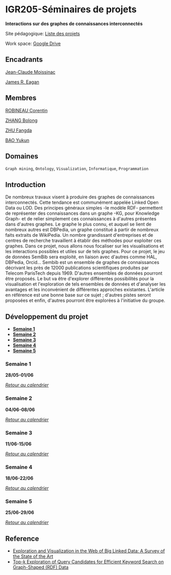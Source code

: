 # IGR205-Séminaires de projets

**Interactions sur des graphes de connaissances interconnectés**

Site pédagogique: [Liste des projets](https://perso.telecom-paristech.fr/jthiery/cours/igr205/igr205.html)

Work space: [Google Drive](https://drive.google.com/open?id=1SBImnKs75XvDbojn9aVy144yBejnYwrB)

## Encadrants

[Jean-Claude Moissinac](https://moissinac.wp.imt.fr/)

[James R. Eagan](https://perso.telecom-paristech.fr/eagan/)

## Membres

[ROBINEAU Corentin]()

[ZHANG Bolong](https://github.com/BolongZHANG)

[ZHU Fangda](https://github.com/zhufangda)

[BAO Yukun](https://github.com/baoyukun)

## Domaines

`Graph mining`, `Ontology`, `Visualization`, `Informatique`, `Programmation`

## Introduction

De nombreux travaux visent à produire des graphes de connaissances interconnectés. Cette tendance est communément appelée Linked Open Data ou LOD. Des principes généraux simples -le modèle RDF- permettent de représenter des connaissances dans un graphe -KG, pour Knowledge Graph- et de relier simplement ces connaissances à d'autres présentes dans d'autres graphes. Le graphe le plus connu, et auquel se lient de nombreux autres est DBPedia, un graphe constitué à partir de nombreux faits extraits de WikiPedia.
Un nombre grandissant d'entreprises et de centres de recherche travaillent à établir des méthodes pour exploiter ces graphes. Dans ce projet, nous allons nous focaliser sur les visualisations et les interactions possibles et utiles sur de tels graphes.
Pour ce projet, le jeu de données SemBib sera exploité, en liaison avec d'autres comme HAL, DBPedia, Orcid... Sembib est un ensemble de graphes de connaissances décrivant les près de 12000 publications scientifiques produites par Telecom ParisTech depuis 1969. D'autres ensembles de données pourront être proposés.
Le but va être d'explorer différentes possibilités pour la visualisation et l'exploration de tels ensembles de données et d'analyser les avantages et les inconvénient de différentes approches existantes. L'article en référence est une bonne base sur ce sujet ; d'autres pistes seront proposées et enfin, d'autres pourront être explorées à l'initiative du groupe.

## Développement du projet

- [**Semaine 1**](#semaine-1)
- [**Semaine 2**](#semaine-2)
- [**Semaine 3**](#semaine-3)
- [**Semaine 4**](#semaine-4)
- [**Semaine 5**](#semaine-5)

### Semaine 1
**28/05-01/06**

[*Retour au calendrier*](#développement-du-projet)

### Semaine 2
**04/06-08/06**

[*Retour au calendrier*](#développement-du-projet)


### Semaine 3
**11/06-15/06**

[*Retour au calendrier*](#développement-du-projet)


### Semaine 4
**18/06-22/06**

[*Retour au calendrier*](#développement-du-projet)


### Semaine 5
**25/06-29/06**

[*Retour au calendrier*](#développement-du-projet)

## Reference

- [Exploration and Visualization in the Web of Big Linked Data: A Survey of the State of the Art](https://arxiv.org/pdf/1601.08059.pdf)
- [Top-k Exploration of Query Candidates for Efficient Keyword Search on Graph-Shaped (RDF) Data](https://ieeexplore.ieee.org/stamp/stamp.jsp?arnumber=4812421)

